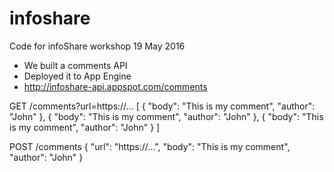 # infoshare
Code for infoShare workshop 19 May 2016

* We built a comments API
* Deployed it to App Engine
* http://infoshare-api.appspot.com/comments

GET /comments?url=https://...
[
  {
    "body": "This is my comment",
    "author": "John"
  },
  {
    "body": "This is my comment",
    "author": "John"
  },
  {
    "body": "This is my comment",
    "author": "John"
  }
]

POST /comments
{
  "url": "https://...",
  "body": "This is my comment",
  "author": "John"
}
